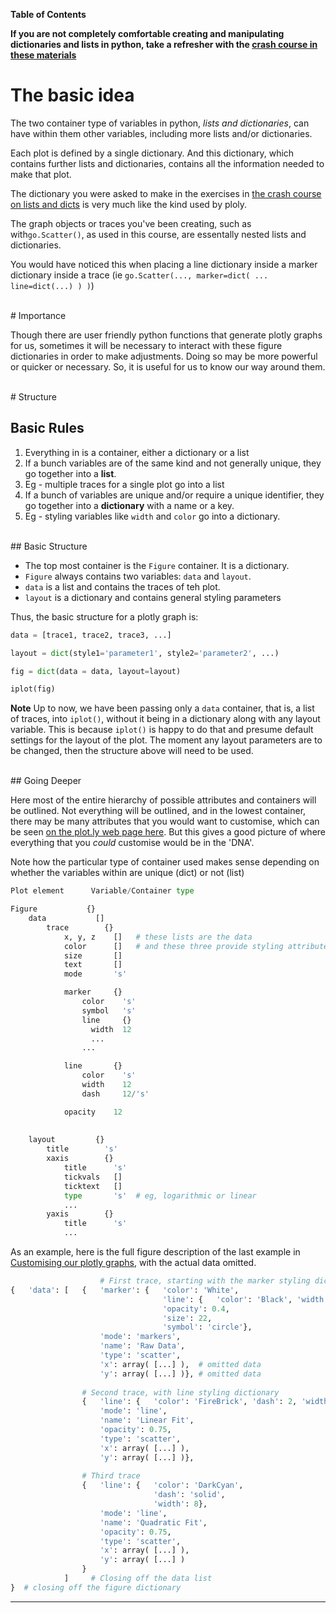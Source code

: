 **Table of Contents**
<!-- toc -->

**If you are not completely comfortable creating and manipulating dictionaries and lists in python, take a refresher with the [crash course in these materials](./dicts_and_lists_crash_course.md)**

# The basic idea

The two container type of variables in python, *lists and dictionaries*, can have within them other variables, including more lists and/or dictionaries.

Each plot is defined by a single dictionary.  And this dictionary, which contains further lists and dictionaries, contains all the information needed to make that plot.  

The dictionary you were asked to make in the exercises in [the crash course on lists and dicts](./dicts_and_lists_crash_course.md) is very much like the kind used by ploly.

The graph objects or traces you've been creating, such as with```go.Scatter()```, as used in this course, are essentally nested lists and dictionaries.

You would have noticed this when placing a line dictionary inside a marker dictionary inside a trace (ie ```go.Scatter(..., marker=dict( ... line=dict(...) ) )```)

<br>
# Importance

Though there are user friendly python functions that generate plotly graphs for us, sometimes it will be necessary to interact with these figure dictionaries in order to make adjustments.  Doing so may be more powerful or quicker or necessary.  So, it is useful for us to know our way around them.

<br>
# Structure

## Basic Rules
1. Everything in is a container, either a dictionary or a list
2. If a bunch variables are of the same kind and not generally unique, they go together into a **list**.  
  3. Eg - multiple traces for a single plot go into a list
3. If a bunch of variables are unique and/or require a unique identifier, they go together into a **dictionary** with a name or a key.  
  4. Eg - styling variables like ```width``` and ```color``` go into a dictionary.

<br>
## Basic Structure

* The top most container is the ```Figure``` container.  It is a dictionary.
* ```Figure``` always contains two variables: ```data``` and ```layout```.
* ```data``` is a list and contains the traces of teh plot.
* ```layout``` is a dictionary and contains general styling parameters

Thus, the basic structure for a plotly graph is:

```python
data = [trace1, trace2, trace3, ...]

layout = dict(style1='parameter1', style2='parameter2', ...)

fig = dict(data = data, layout=layout)

iplot(fig)
```

**Note** Up to now, we have been passing only a ```data``` container, that is, a list of traces, into ```iplot()```, without it being in a dictionary along with any layout variable.  This is because ```iplot()``` is happy to do that and presume default settings for the layout of the plot.  The moment any layout parameters are to be changed, then the structure above will need to be used.

<br>
## Going Deeper

Here most of the entire hierarchy of possible attributes and containers will be outlined.  Not everything will be outlined, and in the lowest container, there may be many attributes that you would want to customise, which can be seen [on the plot.ly web page here](https://plot.ly/python/reference/).  But this gives a good picture of where everything that you *could* customise would be in the 'DNA'.

Note how the particular type of container used makes sense depending on whether the variables within are unique (dict) or not (list)


<!--sec data-title="Figure Description Structure" data-id="eg1" data-show=true data-collapse=false ces-->



```python
Plot element      Variable/Container type

Figure           {}
    data           []
        trace        {}
            x, y, z    []   # these lists are the data
            color      []   # and these three provide styling attributes for each data point
            size       []
            text       []
            mode       's'

            marker     {}
                color    's'
                symbol   's'
                line     {}
                  width  12
                  ...
                ...

            line       {}
                color    's'
                width    12
                dash     12/'s'

            opacity    12
      
      
    layout         {}
        title        's'
        xaxis        {}
            title      's'
            tickvals   []
            ticktext   []
            type       's'  # eg, logarithmic or linear
            ...
        yaxis        {}
            title      's'
            ...
```
<!--endsec-->


<!--sec data-title="Figure Description Example" data-id="eg2" data-show=true data-collapse=false ces-->
As an example, here is the full figure description of the last example in [Customising our plotly graphs](./customising_our_plotly_graphs.md), with the actual data omitted.

```python
                    # First trace, starting with the marker styling dictionary
{   'data': [   {   'marker': {   'color': 'White',
                                  'line': {   'color': 'Black', 'width': 1.5},
                                  'opacity': 0.4,
                                  'size': 22,
                                  'symbol': 'circle'},
                    'mode': 'markers',
                    'name': 'Raw Data',
                    'type': 'scatter',
                    'x': array( [...] ),  # omitted data
                    'y': array( [...] )}, # omitted data
                    
                # Second trace, with line styling dictionary
                {   'line': {   'color': 'FireBrick', 'dash': 2, 'width': 4},
                    'mode': 'line',
                    'name': 'Linear Fit',
                    'opacity': 0.75,
                    'type': 'scatter',
                    'x': array( [...] ),
                    'y': array( [...] )},
                
                # Third trace
                {   'line': {   'color': 'DarkCyan',
                                'dash': 'solid',
                                'width': 8},
                    'mode': 'line',
                    'name': 'Quadratic Fit',
                    'opacity': 0.75,
                    'type': 'scatter',
                    'x': array( [...] ),
                    'y': array( [...] )
                }
            ]     # Closing off the data list
}  # closing off the figure dictionary

```
<!--endsec-->

---








